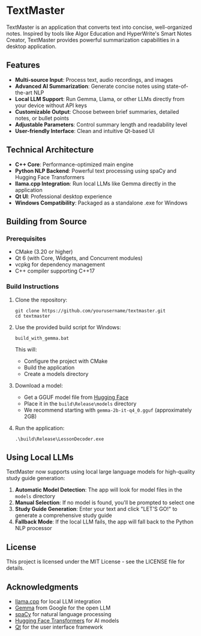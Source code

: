 # TextMaster

TextMaster is an application that converts  text into concise, well-organized notes. Inspired by tools like Algor Education and HyperWrite's Smart Notes Creator, TextMaster provides powerful summarization capabilities in a desktop application.

## Features

- **Multi-source Input**: Process text, audio recordings, and images
- **Advanced AI Summarization**: Generate concise notes using state-of-the-art NLP
- **Local LLM Support**: Run Gemma, Llama, or other LLMs directly from your device without API keys
- **Customizable Output**: Choose between brief summaries, detailed notes, or bullet points
- **Adjustable Parameters**: Control summary length and readability level
- **User-friendly Interface**: Clean and intuitive Qt-based UI

## Technical Architecture

- **C++ Core**: Performance-optimized main engine
- **Python NLP Backend**: Powerful text processing using spaCy and Hugging Face Transformers
- **llama.cpp Integration**: Run local LLMs like Gemma directly in the application
- **Qt UI**: Professional desktop experience
- **Windows Compatibility**: Packaged as a standalone .exe for Windows

## Building from Source

### Prerequisites

- CMake (3.20 or higher)
- Qt 6 (with Core, Widgets, and Concurrent modules)
- vcpkg for dependency management
- C++ compiler supporting C++17

### Build Instructions

1. Clone the repository:
   ```
   git clone https://github.com/yourusername/textmaster.git
   cd textmaster
   ```

2. Use the provided build script for Windows:
   ```
   build_with_gemma.bat
   ```

   This will:
   - Configure the project with CMake
   - Build the application
   - Create a models directory

3. Download a model:
   - Get a GGUF model file from [Hugging Face](https://huggingface.co/google/gemma-2b-it-gguf/tree/main)
   - Place it in the `build\Release\models` directory
   - We recommend starting with `gemma-2b-it-q4_0.gguf` (approximately 2GB)

4. Run the application:
   ```
   .\build\Release\LessonDecoder.exe
   ```

## Using Local LLMs

TextMaster now supports using local large language models for high-quality study guide generation:

1. **Automatic Model Detection**: The app will look for model files in the `models` directory
2. **Manual Selection**: If no model is found, you'll be prompted to select one
3. **Study Guide Generation**: Enter your text and click "LET'S GO!" to generate a comprehensive study guide
4. **Fallback Mode**: If the local LLM fails, the app will fall back to the Python NLP processor

## License

This project is licensed under the MIT License - see the LICENSE file for details.

## Acknowledgments

- [llama.cpp](https://github.com/ggml-org/llama.cpp) for local LLM integration
- [Gemma](https://blog.google/technology/developers/gemma-open-models/) from Google for the open LLM
- [spaCy](https://spacy.io/) for natural language processing
- [Hugging Face Transformers](https://huggingface.co/transformers/) for AI models
- [Qt](https://www.qt.io/) for the user interface framework
